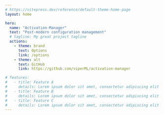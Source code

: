```yaml
---
# https://vitepress.dev/reference/default-theme-home-page
layout: home

hero:
  name: "Activation-Manager"
  text: "Post-modern configuration management"
  # tagline: My great project tagline
  actions:
    - theme: brand
      text: Options
      link: /options
    - theme: alt
      text: GitHub
      link: https://github.com/viperML/activation-manager

# features:
#   - title: Feature A
#     details: Lorem ipsum dolor sit amet, consectetur adipiscing elit
#   - title: Feature B
#     details: Lorem ipsum dolor sit amet, consectetur adipiscing elit
#   - title: Feature C
#     details: Lorem ipsum dolor sit amet, consectetur adipiscing elit
---
```


